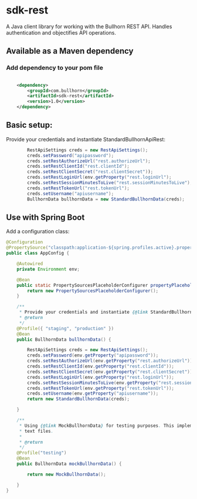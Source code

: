 # sdk-rest
A Java client library for working with the Bullhorn REST API. Handles authentication and objectifies API operations.

## Available as a Maven dependency

### Add dependency to your pom file

```xml

	<dependency>
		<groupId>com.bullhorn</groupId>
		<artifactId>sdk-rest</artifactId>
		<version>1.0</version>
	</dependency>
```


## Basic setup:

Provide your credentials and instantiate StandardBullhornApiRest:
```java
        RestApiSettings creds = new RestApiSettings();
		creds.setPassword("apipassword");
		creds.setRestAuthorizeUrl("rest.authorizeUrl");
		creds.setRestClientId("rest.clientId");
		creds.setRestClientSecret("rest.clientSecret"));
		creds.setRestLoginUrl(env.getProperty("rest.loginUrl");
		creds.setRestSessionMinutesToLive("rest.sessionMinutesToLive");
		creds.setRestTokenUrl("rest.tokenUrl");
		creds.setUsername("apiusername");
		BullhornData bullhornData = new StandardBullhornData(creds);
```




## Use with Spring Boot

Add a configuration class:
```java
@Configuration
@PropertySource("classpath:application-${spring.profiles.active}.properties")
public class AppConfig {

	@Autowired
	private Environment env;

	@Bean
	public static PropertySourcesPlaceholderConfigurer propertyPlaceholderConfigurer() {
		return new PropertySourcesPlaceholderConfigurer();
	}

	/**
	 * Provide your credentials and instantiate {@link StandardBullhornData} with those.
	 * @return
	 */
	@Profile({ "staging", "production" })
	@Bean
	public BullhornData bullhornData() {

		RestApiSettings creds = new RestApiSettings();
		creds.setPassword(env.getProperty("apipassword"));
		creds.setRestAuthorizeUrl(env.getProperty("rest.authorizeUrl"));
		creds.setRestClientId(env.getProperty("rest.clientId"));
		creds.setRestClientSecret(env.getProperty("rest.clientSecret"));
		creds.setRestLoginUrl(env.getProperty("rest.loginUrl"));
		creds.setRestSessionMinutesToLive(env.getProperty("rest.sessionMinutesToLive"));
		creds.setRestTokenUrl(env.getProperty("rest.tokenUrl"));
		creds.setUsername(env.getProperty("apiusername"));
		return new StandardBullhornData(creds);

	}

	/**
	 * Using {@link MockBullhornData} for testing purposes. This implementation of {@link BullhornData} uses test data stored in local
	 * text files.
	 * 
	 * @return
	 */
	@Profile("testing")
	@Bean
	public BullhornData mockBullhornData() {

		return new MockBullhornData();

	}
}
```
